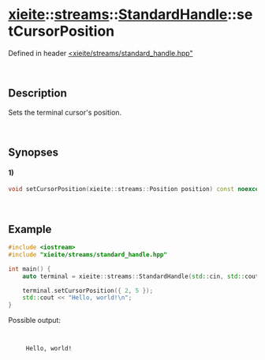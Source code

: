 # [xieite](../../../../../xieite.md)\:\:[streams](../../../../../streams.md)\:\:[StandardHandle](../../../standard_handle.md)\:\:setCursorPosition
Defined in header [<xieite/streams/standard_handle.hpp"](../../../../../../include/xieite/streams/standard_handle.hpp)

&nbsp;

## Description
Sets the terminal cursor's position.

&nbsp;

## Synopses
#### 1)
```cpp
void setCursorPosition(xieite::streams::Position position) const noexcept;
```

&nbsp;

## Example
```cpp
#include <iostream>
#include "xieite/streams/standard_handle.hpp"

int main() {
    auto terminal = xieite::streams::StandardHandle(std::cin, std::cout);

    terminal.setCursorPosition({ 2, 5 });
    std::cout << "Hello, world!\n";
}
```
Possible output:
```


     Hello, world!
```
